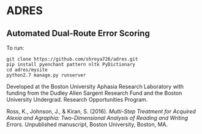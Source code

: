 # ADRES
## Automated Dual-Route Error Scoring

To run:

```
git clone https://github.com/shreya726/adres.git
pip install pyenchant pattern nltk PyDictionary
cd adres/mysite
python2.7 manage.py runserver
```

Developed at the Boston University Aphasia Research Laboratory with funding from the Dudley Allen Sargent Research Fund and the Boston University Undergrad. Research Opportunities Program. 

Ross, K., Johnson, J., & Kiran, S. (2016). *Multi-Step Treatment for Acquired Alexia and Agraphia: Two-Dimensional Analysis of Reading and Writing Errors.* Unpublished manuscript, Boston University, Boston, MA.